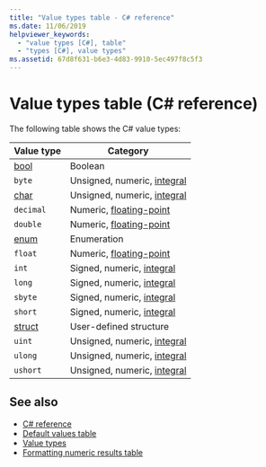 ```yaml
---
title: "Value types table - C# reference"
ms.date: 11/06/2019
helpviewer_keywords: 
  - "value types [C#], table"
  - "types [C#], value types"
ms.assetid: 67d8f631-b6e3-4d83-9910-5ec497f8c5f3
---
```

# Value types table (C# reference)

The following table shows the C# value types:

|Value type|Category|
|----------------|--------------|
|[bool](../builtin-types/bool.md)|Boolean|
|`byte`|Unsigned, numeric, [integral](../builtin-types/integral-numeric-types.md)|
|[char](../builtin-types/char.md)|Unsigned, numeric, [integral](../builtin-types/integral-numeric-types.md)|
|`decimal`|Numeric, [floating-point](../builtin-types/floating-point-numeric-types.md)|
|`double`|Numeric, [floating-point](../builtin-types/floating-point-numeric-types.md)|
|[enum](../builtin-types/enum.md)|Enumeration|
|`float`|Numeric, [floating-point](../builtin-types/floating-point-numeric-types.md)|
|`int`|Signed, numeric, [integral](../builtin-types/integral-numeric-types.md)|
|`long`|Signed, numeric, [integral](../builtin-types/integral-numeric-types.md)|
|`sbyte`|Signed, numeric, [integral](../builtin-types/integral-numeric-types.md)|
|`short`|Signed, numeric, [integral](../builtin-types/integral-numeric-types.md)|
|[struct](struct.md)|User-defined structure|
|`uint`|Unsigned, numeric, [integral](../builtin-types/integral-numeric-types.md)|
|`ulong`|Unsigned, numeric, [integral](../builtin-types/integral-numeric-types.md)|
|`ushort`|Unsigned, numeric, [integral](../builtin-types/integral-numeric-types.md)|

## See also

- [C# reference](../index.md)
- [Default values table](default-values-table.md)
- [Value types](value-types.md)
- [Formatting numeric results table](formatting-numeric-results-table.md)
